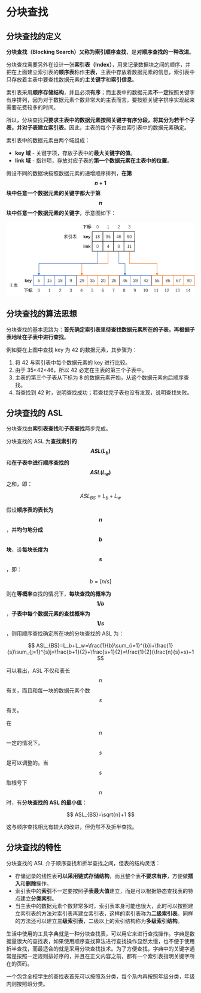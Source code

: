 # 分块查找

## 分块查找的定义

**分块查找（Blocking Search）**又称为**索引顺序查找**，是**对顺序查找的一种改进**。

分块查找需要另外在设计一张**索引表（Index）**，用来记录数据块之间的顺序，并把在上面建立索引表的**顺序表**称作**主表**，主表中存放着数据元素的信息，索引表中只存放着主表中要查找数据元素的**主关键字**和**索引信息**。

索引表采用**顺序存储结构**，并且必须**有序**；而主表中的数据元素**不一定**按照关键字有序排列，因为对于数据元素个数非常大的主表而言，要按照关键字排序实现起来需要花费较多的时间。

所以，分块查找**只要求主表中的数据元素按照关键字有序分段，将其分为若干个子表，并对子表建立索引表**。因此，主表的每个子表由索引表中的数据元素确定。

索引表中的数据元素由两个域组成：

- **key 域** - 关键字项，存放子表中的**最大关键字的值**。
- **link 域** - 指针项，存放对应子表的**第一个数据元素在主表中的位置**。

假设不同的数据块按照数据元素的递增顺序排列，**在第 $$n+1$$ 块中任意一个数据元素的关键字都大于第 $$n$$ 块中任意一个数据元素的关键字**，示意图如下：

![](./images/索引存储结构.png)

## 分块查找的算法思想

分块查找的基本思路为：**首先确定索引表里待查找数据元素所在的子表，再根据子表地址在子表中进行查找**。

例如要在上图中查找 key 为 42 的数据元素，其步骤为：

1. 将 42 与索引表中每个数据元素的 key 进行比较。
2. 由于 35<42<46，所以 42 必定在主表的第三个子表中。
3. 主表的第三个子表从下标为 8 的数据元素开始，从这个数据元素向后顺序查找。
4. 当查找到 42 时，说明查找成功；若查找完子表也没有发现，说明查找失败。

## 分块查找的 ASL

分块查找由**索引表查找**和**子表查找**两步完成。

分块查找的 ASL 为**查找索引的 $$ASL(L_b)$$** 和**在子表中进行顺序查找的 $$ASL(L_w)$$** 之和，即：

$$
ASL_{BS}=L_b+L_w
$$

假设**顺序表的表长为 $$n$$**，并**均匀地分成 $$b$$ 块**，设**每块长度为 $$s$$**，即：

$$
b=[n/s]
$$

则在**等概率**查找的情况下，**每块查找的概率为 $$1/b$$**，**子表中每个数据元素的查找概率为 $$1/s$$**，则用顺序查找确定所在块的分块查找的 ASL 为：

$$
ASL_{BS}=L_b+L_w=\frac{1}{b}\sum_{i=1}^{b}i+\frac{1}{s}\sum_{j=1}^{s}j=\frac{b+1}{2}+\frac{s+1}{2}=\frac{1}{2}(\frac{n}{s}+s)+1
$$

可以看出，ASL 不仅和表长 $$n$$ 有关，而且和每一块的数据元素个数 $$s$$ 有关。

在 $$n$$ 一定的情况下，$$s$$ 是可以调整的。当 $$s$$ 取根号下 $$n$$ 时，有**分块查找的 ASL 的最小值**：

$$
ASL_{BS}=\sqrt{n}+1
$$

这与顺序查找相比有较大的改进，但仍然不及折半查找。

## 分块查找的特性

分块查找的 ASL 介于顺序查找和折半查找之间，但表的结构灵活：

- 存储记录的线性表**可以采用链式存储结构**，而且整个表**不要求有序**，方便做**插入**和**删除**操作。
- 索引表中的**索引**不一定要按照**子表最大值**建立，而是可以根据静态查找表的特点建立**分类索引**。
- 当主表中的数据元素个数非常多时，索引表本身可能也很大，此时可以按照建立索引表的方法对索引表再建立索引表，这样的索引表称为**二级索引表**。同样的方法还可以建立**三级索引表**，二级以上的索引结构称为**多级索引结构**。

生活中使用的工具字典就是一种分块查找表，可以用它来进行查找操作。字典是数据量很大的查找表，如果使用顺序查找算法进行查找操作显然太慢，也不便于使用折半查找，而最适合的就是采用分块查找技术。为了方便查找，字典中的关键字通常是按照一定规则排好序的，并且在正文内容之前，都有一个索引表指明关键字所在的页码。

一个包含全校学生的查找表首先可以按照系分类，每个系内再按照年级分类，年级内则按照班分类。